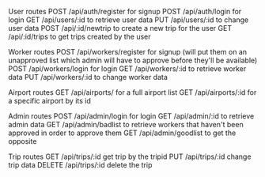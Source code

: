 
User routes
POST /api/auth/register for signup
POST /api/auth/login for login
GET /api/users/:id to retrieve user data
PUT /api/users/:id to change user data
POST /api/:id/newtrip to create a new trip for the user
GET /api/:id/trips to get trips created by the user

Worker routes
POST /api/workers/register for signup (will put them on an unapproved list which admin will have to approve before they'll be available)
POST /api/workers/login for login
GET /api/workers/:id to retrieve worker data
PUT /api/workers/:id to change worker data

Airport routes
GET /api/airports/ for a full airport list
GET /api/airports/:id for a specific airport by its id

Admin routes
POST /api/admin/login for login
GET /api/admin/:id to retrieve admin data
GET /api/admin/badlist to retrieve workers that haven't been approved in order to approve them
GET /api/admin/goodlist to get the opposite

Trip routes
GET /api/trips/:id get trip by the tripid
PUT /api/trips/:id change trip data
DELETE /api/trips/:id delete the trip